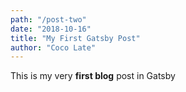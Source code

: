 ```yaml
---
path: "/post-two"
date: "2018-10-16"
title: "My First Gatsby Post"
author: "Coco Late"
---
```


This is my very **first blog** post in Gatsby